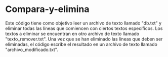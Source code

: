 # Compara-y-elimina
Este código tiene como objetivo leer un archivo de texto llamado "db.txt" y eliminar todas las líneas que comiencen con ciertos textos específicos. Los textos a eliminar se encuentran en otro archivo de texto llamado "texto_remover.txt". Una vez que se han eliminado las líneas que deben ser eliminadas, el código escribe el resultado en un archivo de texto llamado "archivo_modificado.txt".

